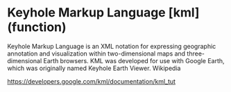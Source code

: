 # Keyhole Markup Language [kml] (function)

Keyhole Markup Language is an XML notation for expressing geographic annotation and visualization within two-dimensional maps and three-dimensional Earth browsers. KML was developed for use with Google Earth, which was originally named Keyhole Earth Viewer. Wikipedia


https://developers.google.com/kml/documentation/kml_tut